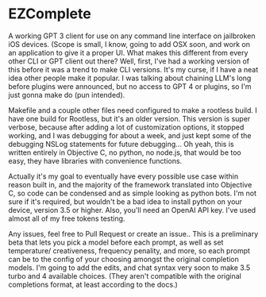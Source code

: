 # EZComplete
A working GPT 3 client for use on any command line interface on jailbroken iOS devices.  (Scope is small, I know, going to add OSX soon, and work on an application 
to give it a proper UI.  What makes this different from every other CLI or GPT client out there?  Well, first, I've had a working version of this before it 
was a trend to make CLI versions.  It's my curse, if I have a neat idea other people make it popular.  I was talking about chaining LLM's long before plugins were
announced, but no access to GPT 4 or plugins, so I'm just gonna make do (pun intended).  

Makefile and a couple other files need configured to make a rootless build. I have one build for Rootless, but it's an older version.  This version is super verbose,
because after adding a lot of customization options, it stopped working, and I was debugging for about a week, and just kept some of the debugging NSLog statements
for future debugging... Oh yeah, this is written entirely in Objective C, no python, no node.js, that would be too easy, they have libraries with convenience functions.

Actually it's my goal to eventually have every possible use case within reason built in, and the majority of the framework translated into Objective C, so code can be
condensed and as simple looking as python bots.  I'm not sure if it's required, but wouldn't be a bad idea to install python on your device, version 3.5 or higher.
Also, you'll need an OpenAI API key.  I've used almost all of my free tokens testing.  

Any issues, feel free to Pull Request or create an issue..  This is a preliminary 
beta that lets you pick a model before each prompt, as well as set temperature/ creativeness, frequency penality, and more, so each prompt can be to the config of your
choosing amongst the original completion models.   I'm going to add the edits, and chat syntax very soon to make 3.5 turbo and 4 available choices.  (They aren't
compatible with the original completions format, at least according to the docs.)

